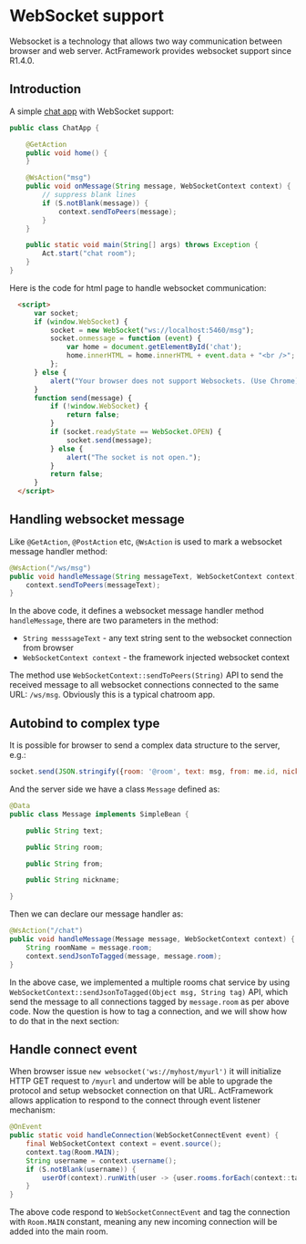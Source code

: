 # WebSocket support

Websocket is a technology that allows two way communication between browser and web server. ActFramework provides websocket support since R1.4.0. 

## Introduction

A simple [chat app](https://github.com/actframework/act-demo-apps/edit/master/chatroom) with WebSocket support:

```java
public class ChatApp {

    @GetAction
    public void home() {
    }

    @WsAction("msg")
    public void onMessage(String message, WebSocketContext context) {
        // suppress blank lines
        if (S.notBlank(message)) {
            context.sendToPeers(message);
        }
    }

    public static void main(String[] args) throws Exception {
        Act.start("chat room");
    }
}
```

Here is the code for html page to handle websocket communication:

```html
  <script>
      var socket;
      if (window.WebSocket) {
          socket = new WebSocket("ws://localhost:5460/msg");
          socket.onmessage = function (event) {
              var home = document.getElementById('chat');
              home.innerHTML = home.innerHTML + event.data + "<br />";
          };
      } else {
          alert("Your browser does not support Websockets. (Use Chrome)");
      }
      function send(message) {
          if (!window.WebSocket) {
              return false;
          }
          if (socket.readyState == WebSocket.OPEN) {
              socket.send(message);
          } else {
              alert("The socket is not open.");
          }
          return false;
      }
  </script>
```

## Handling websocket message

Like `@GetAction`, `@PostAction` etc, `@WsAction` is used to mark a websocket message handler method:

```java
@WsAction("/ws/msg")
public void handleMessage(String messageText, WebSocketContext context) {
    context.sendToPeers(messageText);
}
```

In the above code, it defines a websocket message handler method `handleMessage`, there are two parameters in the method:

* `String messsageText` - any text string sent to the websocket connection from browser
* `WebSocketContext context` - the framework injected websocket context

The method use `WebSocketContext::sendToPeers(String)` API to send the received message to all websocket connections connected to the same URL: `/ws/msg`. Obviously this is a typical chatroom app.

## Autobind to complex type

It is possible for browser to send a complex data structure to the server, e.g.:

```javascript
socket.send(JSON.stringify({room: '@room', text: msg, from: me.id, nickname: me.nickname}));
```

And the server side we have a class `Message` defined as:

```java
@Data
public class Message implements SimpleBean {

    public String text;

    public String room;

    public String from;

    public String nickname;

}
```

Then we can declare our message handler as:

```java
@WsAction("/chat")
public void handleMessage(Message message, WebSocketContext context) {
    String roomName = message.room;
    context.sendJsonToTagged(message, message.room);
}
```

In the above case, we implemented a multiple rooms chat service by using `WebSocketContext::sendJsonToTagged(Object msg, String tag)` API, which send the message to all connections tagged by `message.room` as per above code. Now the question is how to tag a connection, and we will show how to do that in the next section:

## Handle connect event

When browser issue `new websocket('ws://myhost/myurl')` it will initialize HTTP GET request to `/myurl` and undertow will be able to upgrade the protocol and setup websocket connection on that URL. ActFramework allows application to respond to the connect through event listener mechanism:

```java
@OnEvent
public static void handleConnection(WebSocketConnectEvent event) {
    final WebSocketContext context = event.source();
    context.tag(Room.MAIN);
    String username = context.username();
    if (S.notBlank(username)) {
        userOf(context).runWith(user -> {user.rooms.forEach(context::tag); return null;});
    }
}
```

The above code respond to `WebSocketConnectEvent` and tag the connection with `Room.MAIN` constant, meaning any new incoming connection will be added into the main room.
